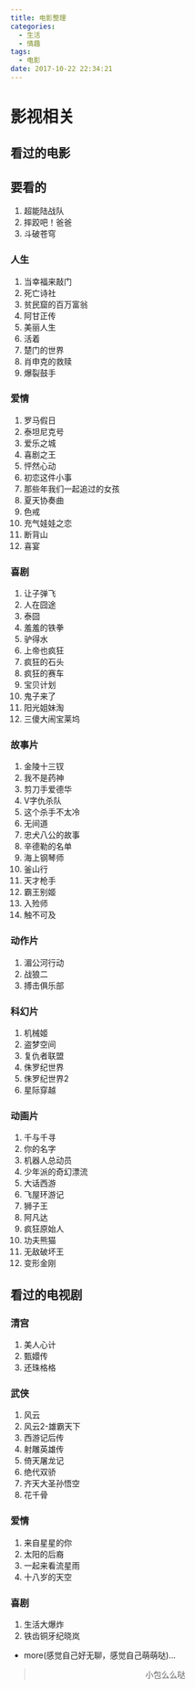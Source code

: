 ```yaml
---
title: 电影整理
categories:
  - 生活
  - 情趣
tags:
  - 电影
date: 2017-10-22 22:34:21
---
```


# 影视相关

## 看过的电影

## 要看的
1. 超能陆战队
2. 摔跤吧！爸爸
3. 斗破苍穹

### 人生
1. 当幸福来敲门
2. 死亡诗社
3. 贫民窟的百万富翁
4. 阿甘正传
5. 美丽人生
6. 活着
7. 楚门的世界
8. 肖申克的救赎
9. 爆裂鼓手

### 爱情
1. 罗马假日
2. 泰坦尼克号
3. 爱乐之城
4. 喜剧之王
5. 怦然心动
6. 初恋这件小事
7. 那些年我们一起追过的女孩
8. 夏天协奏曲
9. 色戒
10. 充气娃娃之恋
11. 断背山
12. 喜宴


### 喜剧
1. 让子弹飞
2. 人在囧途
3. 泰囧
4. 羞羞的铁拳
5. 驴得水
6. 上帝也疯狂
7. 疯狂的石头
8. 疯狂的赛车
9. 宝贝计划
10. 鬼子来了
11. 阳光姐妹淘
12. 三傻大闹宝莱坞

### 故事片
1. 金陵十三钗
2. 我不是药神
3. 剪刀手爱德华
4. V字仇杀队
5. 这个杀手不太冷
6. 无间道
7. 忠犬八公的故事
8. 辛德勒的名单
9. 海上钢琴师
10. 釜山行
11. 天才枪手
12. 霸王别姬
13. 入殓师
14. 触不可及

### 动作片
1. 湄公河行动
2. 战狼二
3. 搏击俱乐部

### 科幻片
1. 机械姬
2. 盗梦空间
3. 复仇者联盟
4. 侏罗纪世界
5. 侏罗纪世界2
6. 星际穿越

### 动画片
1. 千与千寻
2. 你的名字
3. 机器人总动员
4. 少年派的奇幻漂流
5. 大话西游
6. 飞屋环游记
7. 狮子王
8. 阿凡达
9. 疯狂原始人
10. 功夫熊猫
11. 无敌破坏王
12. 变形金刚

## 看过的电视剧

### 清宫
1. 美人心计
2. 甄嬛传
3. 还珠格格

### 武侠
1. 风云
2. 风云2-雄霸天下
3. 西游记后传
4. 射雕英雄传
5. 倚天屠龙记
6. 绝代双骄
7. 齐天大圣孙悟空
8. 花千骨

### 爱情
1. 来自星星的你
2. 太阳的后裔
3. 一起来看流星雨
4. 十八岁的天空

### 喜剧
1. 生活大爆炸
2. 铁齿铜牙纪晓岚

- more(感觉自己好无聊，感觉自己萌萌哒)...

><div align=center>小包么么哒</div>